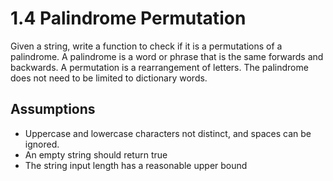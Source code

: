 # 1.4 Palindrome Permutation

Given a string, write a function to check if it is a permutations of a palindrome. A palindrome is a word or phrase that is the same forwards and backwards. A permutation is a rearrangement of letters. The palindrome does not need to be limited to dictionary words. 

## Assumptions
- Uppercase and lowercase characters not distinct, and spaces can be ignored.
- An empty string should return true
- The string input length has a reasonable upper bound